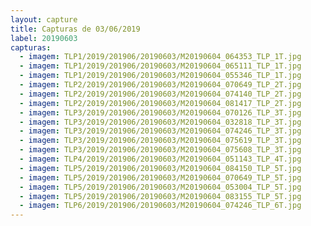 ```yaml
---
layout: capture
title: Capturas de 03/06/2019
label: 20190603
capturas:
  - imagem: TLP1/2019/201906/20190603/M20190604_064353_TLP_1T.jpg
  - imagem: TLP1/2019/201906/20190603/M20190604_065111_TLP_1T.jpg
  - imagem: TLP1/2019/201906/20190603/M20190604_055346_TLP_1T.jpg
  - imagem: TLP2/2019/201906/20190603/M20190604_070649_TLP_2T.jpg
  - imagem: TLP2/2019/201906/20190603/M20190604_074140_TLP_2T.jpg
  - imagem: TLP2/2019/201906/20190603/M20190604_081417_TLP_2T.jpg
  - imagem: TLP3/2019/201906/20190603/M20190604_070126_TLP_3T.jpg
  - imagem: TLP3/2019/201906/20190603/M20190604_032818_TLP_3T.jpg
  - imagem: TLP3/2019/201906/20190603/M20190604_074246_TLP_3T.jpg
  - imagem: TLP3/2019/201906/20190603/M20190604_075619_TLP_3T.jpg
  - imagem: TLP3/2019/201906/20190603/M20190604_075608_TLP_3T.jpg
  - imagem: TLP4/2019/201906/20190603/M20190604_051143_TLP_4T.jpg
  - imagem: TLP5/2019/201906/20190603/M20190604_084150_TLP_5T.jpg
  - imagem: TLP5/2019/201906/20190603/M20190604_070649_TLP_5T.jpg
  - imagem: TLP5/2019/201906/20190603/M20190604_053004_TLP_5T.jpg
  - imagem: TLP5/2019/201906/20190603/M20190604_083155_TLP_5T.jpg
  - imagem: TLP6/2019/201906/20190603/M20190604_074246_TLP_6T.jpg
---
```

